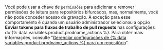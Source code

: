 Você pode usar a chave de `permissões` para adicionar e remover permissões de leitura para repositórios bifurcados, mas, normalmente, você não pode conceder acesso de gravação. A exceção para esse comportamento é quando um usuário administrador selecionou a opção **Enviar tokens para fluxos de trabalho de pull requests** nas configurações do {% data variables.product.prodname_actions %}. Para obter mais informações, consulte "[Gerenciar configurações de {% data variables.product.prodname_actions %} para um repositório](/repositories/managing-your-repositorys-settings-and-features/enabling-features-for-your-repository/managing-github-actions-settings-for-a-repository#enabling-workflows-for-private-repository-forks)".
